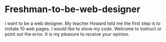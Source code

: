 # Freshman-to-be-web-designer

I want to be a web designer. My teacher Howard told me the first step is to imitate 10 web pages. I would like to show my code. Welcome to instruct or point out the error. It is my pleasure to receive your opinion.
